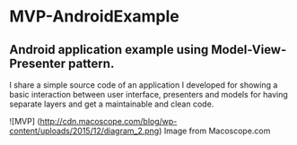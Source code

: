 # MVP-AndroidExample
Android application example using Model-View-Presenter pattern.
---

I share a simple source code of an application I developed for showing a basic interaction between user interface, presenters and models for having separate layers and get a maintainable and clean code.

![MVP] (http://cdn.macoscope.com/blog/wp-content/uploads/2015/12/diagram_2.png)
Image from Macoscope.com

